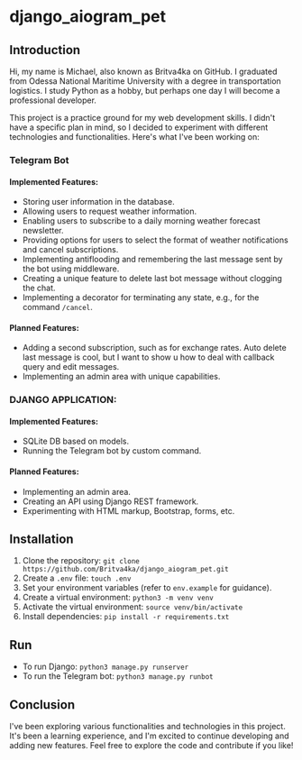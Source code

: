# django_aiogram_pet

## Introduction
Hi, my name is Michael, also known as Britva4ka on GitHub. I graduated from Odessa National Maritime University with a degree in transportation logistics. I study Python as a hobby, but perhaps one day I will become a professional developer.

This project is a practice ground for my web development skills. I didn't have a specific plan in mind, so I decided to experiment with different technologies and functionalities. Here's what I've been working on:

### Telegram Bot
#### Implemented Features:
- Storing user information in the database.
- Allowing users to request weather information.
- Enabling users to subscribe to a daily morning weather forecast newsletter.
- Providing options for users to select the format of weather notifications and cancel subscriptions.
- Implementing antiflooding and remembering the last message sent by the bot using middleware.
- Creating a unique feature to delete last bot message without clogging the chat.
- Implementing a decorator for terminating any state, e.g., for the command `/cancel`.

#### Planned Features:
- Adding a second subscription, such as for exchange rates. Auto delete last message is cool, but I want to show u how to deal with callback query and edit messages.
- Implementing an admin area with unique capabilities.

### DJANGO APPLICATION:
#### Implemented Features:
- SQLite DB based on models.
- Running the Telegram bot by custom command.

#### Planned Features:
- Implementing an admin area.
- Creating an API using Django REST framework.
- Experimenting with HTML markup, Bootstrap, forms, etc.

## Installation
1. Clone the repository: `git clone https://github.com/Britva4ka/django_aiogram_pet.git`
2. Create a `.env` file: `touch .env`
3. Set your environment variables (refer to `env.example` for guidance).
4. Create a virtual environment: `python3 -m venv venv`
5. Activate the virtual environment: `source venv/bin/activate`
6. Install dependencies: `pip install -r requirements.txt`

## Run
- To run Django: `python3 manage.py runserver`
- To run the Telegram bot: `python3 manage.py runbot`

## Conclusion
I've been exploring various functionalities and technologies in this project. It's been a learning experience, and I'm excited to continue developing and adding new features. Feel free to explore the code and contribute if you like!
